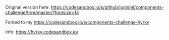 
Original version here:
https://codesandbox.io/s/github/justsml/components-challenge/tree/master/?fontsize=14

Forked to my 
https://codesandbox.io/s/components-challenge-hyrky

Info:
https://hyrky.codesandbox.io/